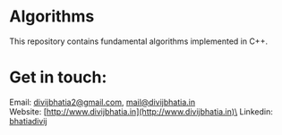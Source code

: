 # Algorithms
This repository contains fundamental algorithms implemented in C++.

# Get in touch:
Email: [divijbhatia2@gmail.com](mailto:divijbhatia2@gmail.com), [mail@divijbhatia.in](mailto:mail@divijbhatia.in)     
Website: [http://www.divijbhatia.in](http://www.divijbhatia.in)\
Linkedin: [bhatiadivij](https://www.linkedin.com/in/bhatiadivij)
